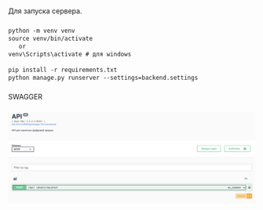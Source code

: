 ###
Для запуска сервера.
###
    python -m venv venv
    source venv/bin/activate 
       or
    venv\Scripts\activate # для windows

    pip install -r requirements.txt
    python manage.py runserver --settings=backend.settings
###

SWAGGER
###
![Снимок экрана 2023-11-25 в 09.21.14.png](images%2F%D0%A1%D0%BD%D0%B8%D0%BC%D0%BE%D0%BA%20%D1%8D%D0%BA%D1%80%D0%B0%D0%BD%D0%B0%202023-11-25%20%D0%B2%2009.21.14.png)
###